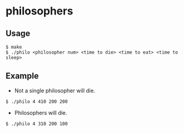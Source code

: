 # philosophers

## Usage
```
$ make
$ ./philo <philosopher num> <time to die> <time to eat> <time to sleep>
```
## Example
- Not a single philosopher will die.
```
$ ./philo 4 410 200 200
```
- Philosophers will die.
```
$ ./philo 4 310 200 100
```

